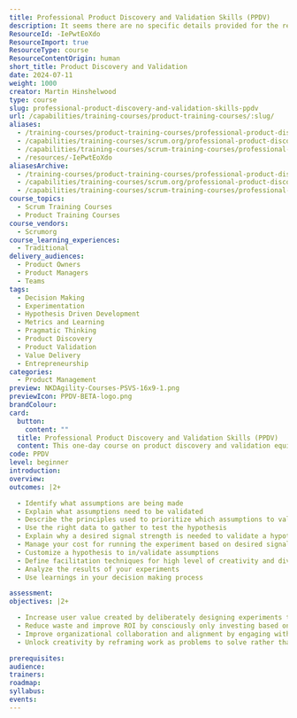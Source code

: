 ```yaml
---
title: Professional Product Discovery and Validation Skills (PPDV)
description: It seems there are no specific details provided for the resource. Please share the relevant information, and I'll be happy to help you create a concise description!
ResourceId: -IePwtEoXdo
ResourceImport: true
ResourceType: course
ResourceContentOrigin: human
short_title: Product Discovery and Validation
date: 2024-07-11
weight: 1000
creator: Martin Hinshelwood
type: course
slug: professional-product-discovery-and-validation-skills-ppdv
url: /capabilities/training-courses/product-training-courses/:slug/
aliases:
  - /training-courses/product-training-courses/professional-product-discovery-and-validation-skills-ppdv/
  - /capabilities/training-courses/scrum.org/professional-product-discovery-and-validation-skills-ppdv/
  - /capabilities/training-courses/scrum-training-courses/professional-product-discovery-and-validation-skills-ppdv/
  - /resources/-IePwtEoXdo
aliasesArchive:
  - /training-courses/product-training-courses/professional-product-discovery-and-validation-skills-ppdv/
  - /capabilities/training-courses/scrum.org/professional-product-discovery-and-validation-skills-ppdv/
  - /capabilities/training-courses/scrum-training-courses/professional-product-discovery-and-validation-skills-ppdv/
course_topics:
  - Scrum Training Courses
  - Product Training Courses
course_vendors:
  - Scrumorg
course_learning_experiences:
  - Traditional
delivery_audiences:
  - Product Owners
  - Product Managers
  - Teams
tags:
  - Decision Making
  - Experimentation
  - Hypothesis Driven Development
  - Metrics and Learning
  - Pragmatic Thinking
  - Product Discovery
  - Product Validation
  - Value Delivery
  - Entrepreneurship
categories:
  - Product Management
preview: NKDAgility-Courses-PSVS-16x9-1.png
previewIcon: PPDV-BETA-logo.png
brandColour:
card:
  button:
    content: ""
  title: Professional Product Discovery and Validation Skills (PPDV)
  content: This one-day course on product discovery and validation equips participants with essential hands-on skills to enhance value creation in product development. It covers key techniques for both new product development and improving existing products, focusing on experimentation, evidence collection, and risk control. Through an ongoing case study, students will learn practical methods to apply in their workplace, helping Product Owners, Managers, and teams drive customer outcomes, improve ROI, and adopt an iterative, user-centric approach to product development.
code: PPDV
level: beginner
introduction:
overview:
outcomes: |2+

  - Identify what assumptions are being made
  - Explain what assumptions need to be validated
  - Describe the principles used to prioritize which assumptions to validate first
  - Use the right data to gather to test the hypothesis
  - Explain why a desired signal strength is needed to validate a hypothesis
  - Manage your cost for running the experiment based on desired signal quality and confidence level
  - Customize a hypothesis to in/validate assumptions
  - Define facilitation techniques for high level of creativity and diversity in solutions
  - Analyze the results of your experiments
  - Use learnings in your decision making process

assessment:
objectives: |2+

  - Increase user value created by deliberately designing experiments to validate assumptions about user’s needs and wants
  - Reduce waste and improve ROI by consciously only investing based on evidence gathered from validation
  - Improve organizational collaboration and alignment by engaging with key stakeholders using data instead of opinions
  - Unlock creativity by reframing work as problems to solve rather than tasks to execute

prerequisites:
audience:
trainers:
roadmap:
syllabus:
events:
---
```

